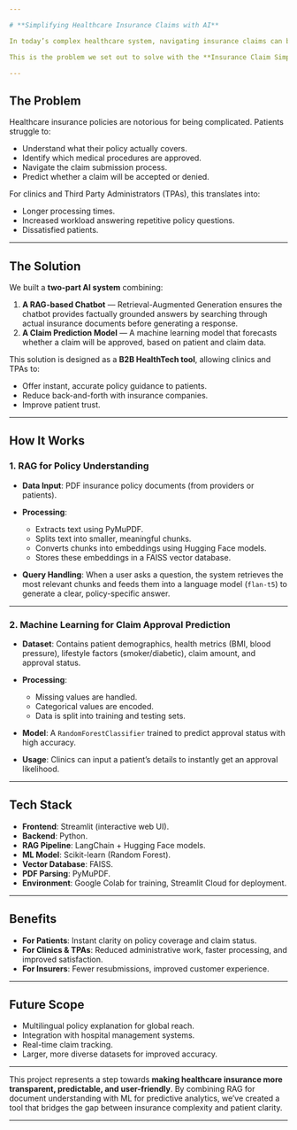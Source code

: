 ```yaml
---

# **Simplifying Healthcare Insurance Claims with AI**

In today’s complex healthcare system, navigating insurance claims can be a daunting task for patients. Policies are filled with technical jargon, coverage clauses are often ambiguous, and the approval process can feel like a gamble. The result? Patients either delay treatment or face unexpected financial burdens.

This is the problem we set out to solve with the **Insurance Claim Simplifier for Healthcare** — a smart, AI-powered assistant that not only explains policies but also predicts claim approval chances.

---
```


## **The Problem**

Healthcare insurance policies are notorious for being complicated. Patients struggle to:

* Understand what their policy actually covers.
* Identify which medical procedures are approved.
* Navigate the claim submission process.
* Predict whether a claim will be accepted or denied.

For clinics and Third Party Administrators (TPAs), this translates into:

* Longer processing times.
* Increased workload answering repetitive policy questions.
* Dissatisfied patients.

---

## **The Solution**

We built a **two-part AI system** combining:

1. **A RAG-based Chatbot** — Retrieval-Augmented Generation ensures the chatbot provides factually grounded answers by searching through actual insurance documents before generating a response.
2. **A Claim Prediction Model** — A machine learning model that forecasts whether a claim will be approved, based on patient and claim data.

This solution is designed as a **B2B HealthTech tool**, allowing clinics and TPAs to:

* Offer instant, accurate policy guidance to patients.
* Reduce back-and-forth with insurance companies.
* Improve patient trust.

---

## **How It Works**

### **1. RAG for Policy Understanding**

* **Data Input**: PDF insurance policy documents (from providers or patients).
* **Processing**:

  * Extracts text using PyMuPDF.
  * Splits text into smaller, meaningful chunks.
  * Converts chunks into embeddings using Hugging Face models.
  * Stores these embeddings in a FAISS vector database.
* **Query Handling**:
  When a user asks a question, the system retrieves the most relevant chunks and feeds them into a language model (`flan-t5`) to generate a clear, policy-specific answer.

---

### **2. Machine Learning for Claim Approval Prediction**

* **Dataset**: Contains patient demographics, health metrics (BMI, blood pressure), lifestyle factors (smoker/diabetic), claim amount, and approval status.
* **Processing**:

  * Missing values are handled.
  * Categorical values are encoded.
  * Data is split into training and testing sets.
* **Model**: A `RandomForestClassifier` trained to predict approval status with high accuracy.
* **Usage**: Clinics can input a patient’s details to instantly get an approval likelihood.

---

## **Tech Stack**

* **Frontend**: Streamlit (interactive web UI).
* **Backend**: Python.
* **RAG Pipeline**: LangChain + Hugging Face models.
* **ML Model**: Scikit-learn (Random Forest).
* **Vector Database**: FAISS.
* **PDF Parsing**: PyMuPDF.
* **Environment**: Google Colab for training, Streamlit Cloud for deployment.

---

## **Benefits**

* **For Patients**: Instant clarity on policy coverage and claim status.
* **For Clinics & TPAs**: Reduced administrative work, faster processing, and improved satisfaction.
* **For Insurers**: Fewer resubmissions, improved customer experience.

---

## **Future Scope**

* Multilingual policy explanation for global reach.
* Integration with hospital management systems.
* Real-time claim tracking.
* Larger, more diverse datasets for improved accuracy.

---

This project represents a step towards **making healthcare insurance more transparent, predictable, and user-friendly**. By combining RAG for document understanding with ML for predictive analytics, we’ve created a tool that bridges the gap between insurance complexity and patient clarity.

---


